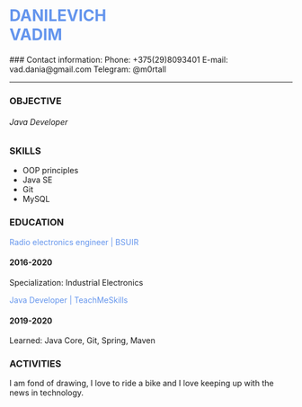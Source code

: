 
<h1 style="color:#6495ed;"> DANILEVICH<br>VADIM</h1>
### Contact information:
Phone: +375(29)8093401
E-mail: vad.dania@gmail.com
Telegram: @m0rtall

***

### OBJECTIVE
###### Java Developer

### SKILLS
* OOP principles
* Java SE
* Git
* MySQL
### EDUCATION
 <p style="color:#6495ed;"> Radio electronics engineer | BSUIR
</p> 

#### 2016-2020
<p > Specialization: Industrial Electronics</p>

<p style="color:#6495ed;"> Java Developer | TeachMeSkills
</p> 

#### 2019-2020
<p > Learned: Java Core, Git, Spring, Maven</p>

### ACTIVITIES
<p>I am fond of drawing, I love to ride a bike and I love keeping up with the news in technology.</p>